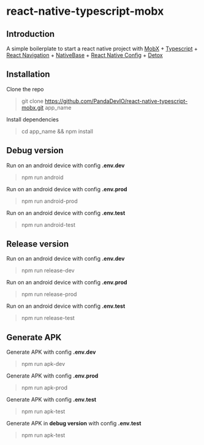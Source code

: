 # react-native-typescript-mobx

## Introduction

A simple boilerplate to start a react native project with [MobX](https://github.com/mobxjs/mobx) + [Typescript](https://www.typescriptlang.org/) + [React Navigation](https://v1.reactnavigation.org/docs/getting-started.html) + [NativeBase](https://nativebase.io/) + [React Native Config](https://github.com/luggit/react-native-config) + [Detox](https://github.com/wix/detox)


## Installation

Clone the repo
> git clone https://github.com/PandaDevIO/react-native-typescript-mobx.git app_name

Install dependencies
> cd app_name && npm install

## Debug version

Run on an android device with config **.env.dev**
> npm run android

Run on an android device with config **.env.prod**
> npm run android-prod

Run on an android device with config **.env.test**
> npm run android-test

## Release version

Run on an android device with config **.env.dev**
> npm run release-dev

Run on an android device with config **.env.prod**
> npm run release-prod

Run on an android device with config **.env.test**
> npm run release-test

## Generate APK

Generate APK with config **.env.dev**
> npm run apk-dev


Generate APK with config **.env.prod**
> npm run apk-prod

Generate APK with config **.env.test**
> npm run apk-test

Generate APK in **debug version** with config **.env.test**
> npm run apk-test


